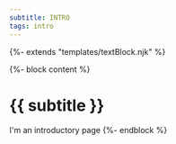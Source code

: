 ```yaml
---
subtitle: INTRO
tags: intro
---
```


{%- extends "templates/textBlock.njk" %}

{%- block content %}
  # {{ subtitle }}

  I'm an introductory page
{%- endblock %}
